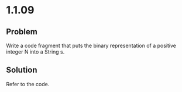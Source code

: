 # 1.1.09

## Problem

Write a code fragment that puts the binary representation of a positive integer N
into a String s.

## Solution

Refer to the code.
